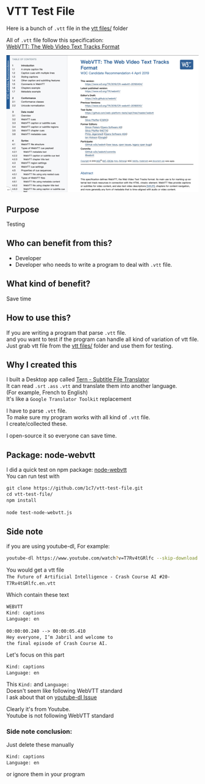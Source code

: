 # VTT Test File
Here is a bunch of `.vtt` file in the [vtt files/](https://github.com/1c7/vtt-test-file/tree/master/vtt%20files) folder     

All of `.vtt` file follow this specification:         
[WebVTT: The Web Video Text Tracks Format](https://www.w3.org/TR/webvtt1/)

![Spec Screenshot](./img/spec.jpg)

## Purpose
Testing

## Who can benefit from this?
* Developer
* Developer who needs to write a program to deal with `.vtt` file.

## What kind of benefit?
Save time

## How to use this?
If you are writing a program that parse `.vtt` file.   
and you want to test if the program can handle all kind of variation of vtt file.     
Just grab vtt file from the [vtt files/](https://github.com/1c7/vtt-test-file/tree/master/vtt%20files) folder and use them for testing.  

## Why I created this
I built a Desktop app called [Tern - Subtitle File Translator](http://tern.1c7.me/)     
It can read `.srt` `.ass` `.vtt` and translate them into another language.  
(For example, French to English)     
It's like a `Google Translator Toolkit` replacement

I have to parse `.vtt` file.     
To make sure my program works with all kind of `.vtt` file.     
I create/collected these. 

I open-source it so everyone can save time.

## Package: node-webvtt 
I did a quick test on npm package: [node-webvtt](https://www.npmjs.com/package/node-webvtt)    
You can run test with  
```
git clone https://github.com/1c7/vtt-test-file.git
cd vtt-test-file/
npm install

node test-node-webvtt.js
```

## Side note
if you are using youtube-dl, For example:

```bash
youtube-dl https://www.youtube.com/watch?v=T7Rv4tGRlfc --skip-download --sub-format vtt --write-sub
```

You would get a vtt file   
`The Future of Artificial Intelligence - Crash Course AI #20-T7Rv4tGRlfc.en.vtt`

Which contain these text

```
WEBVTT
Kind: captions
Language: en

00:00:00.240 --> 00:00:05.410
Hey everyone, I’m Jabril and welcome to
the final episode of Crash Course AI.
```

Let's focus on this part  
```
Kind: captions
Language: en
```

This `Kind:` and `Language:`   
Doesn't seem like following WebVTT standard  
I ask about that on [youtube-dl Issue](https://github.com/ytdl-org/youtube-dl/issues/23777) 

Clearly it's from Youtube.   
Youtube is not following WebVTT standard   

### Side note conclusion: 

Just delete these manually
```
Kind: captions
Language: en
```

or ignore them in your program   